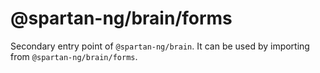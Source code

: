 # @spartan-ng/brain/forms

Secondary entry point of `@spartan-ng/brain`. It can be used by importing from `@spartan-ng/brain/forms`.
